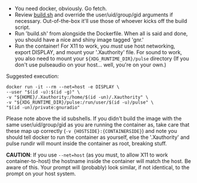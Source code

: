 * You need docker, obviously. Go fetch.
* Review [build.sh](build.sh) and override the user/uid/group/gid arguments if necessary. Out-of-the-box it'll use those of whoever kicks off the build script.
* Run 'build.sh' from alongside the Dockerfile. When all is said and done, you should have a nice and shiny image tagged 'gnr.'
* Run the container! For X11 to work, you *must* use host networking, export DISPLAY, and mount your '.Xauthority' file. For sound to work, you also need to mount your `${XDG_RUNTIME_DIR}/pulse` directory (If you don't use pulseaudio on your host... well, you're on your own.)

Suggested execution:
```
docker run -it --rm --net=host -e DISPLAY \
--user "$(id -u):$(id -g)" \
-v "${HOME}/.Xauthority:/home/$(id -un)/.Xauthority" \
-v "${XDG_RUNTIME_DIR}/pulse:/run/user/$(id -u)/pulse" \
"$(id -un)/private:gnuradio"
```

Please note above the id subshells. If you didn't build the image with the same user/uid/group/gid as you are running the container as, take care that these map up correctly (`-v {HOSTSIDE}:{CONTAINERSIDE}`) and note you should tell docker to run the container as yourself, else the '.Xauthority' and pulse rundir will mount inside the container as root, breaking stuff.

**CAUTION**: If you use `--net=host` (as you must, to allow X11 to work container-to-host) the hostname inside the container will match the host. Be aware of this. Your prompt will (probably) look similar, if not identical, to the prompt on your host system.
